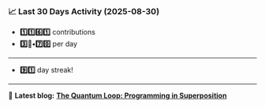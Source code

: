 <!--START_STATS-->
### 📈 Last 30 Days Activity (2025-08-30)  
- **1️⃣1️⃣6️⃣1️⃣** contributions  
- **3️⃣🎱•7️⃣0️⃣** per day
---
- **9️⃣1️⃣** day streak!
---
📝 **Latest blog:** [**The Quantum Loop: Programming in Superposition**](https://andriak.com/blog/quantum-loop)
<!--END_STATS-->

